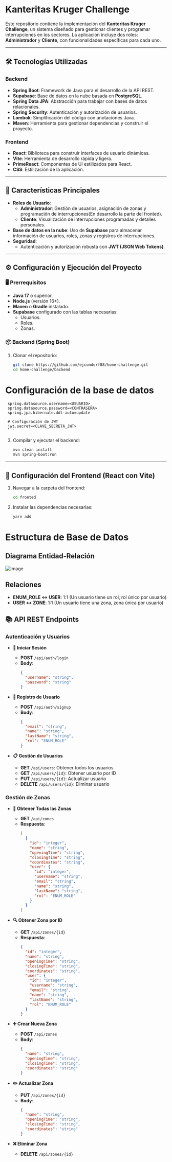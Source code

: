 # Kanteritas Kruger Challenge

Este repositorio contiene la implementación del **Kanteritas Kruger Challenge**, un sistema diseñado para gestionar clientes y programar interrupciones en los sectores. La aplicación incluye dos roles: **Administrador** y **Cliente**, con funcionalidades específicas para cada uno.

---

## 🛠️ Tecnologías Utilizadas

### Backend
- **Spring Boot**: Framework de Java para el desarrollo de la API REST.
- **Supabase**: Base de datos en la nube basada en **PostgreSQL**.
- **Spring Data JPA**: Abstracción para trabajar con bases de datos relacionales.
- **Spring Security**: Autenticación y autorización de usuarios.
- **Lombok**: Simplificación del código con anotaciones Java.
- **Maven**: Herramienta para gestionar dependencias y construir el proyecto.

### Frontend
- **React**: Biblioteca para construir interfaces de usuario dinámicas.
- **Vite**: Herramienta de desarrollo rápida y ligera.
- **PrimeReact**: Componentes de UI estilizados para React.
- **CSS**: Estilización de la aplicación.

---

## 🌟 Características Principales

- **Roles de Usuario**:
  - **Administrador**: Gestión de usuarios, asignación de zonas y programación de interrupciones(En desarrollo la parte del fronted).
  - **Cliente**: Visualización de interrupciones programadas y detalles personales.
- **Base de datos en la nube**: Uso de **Supabase** para almacenar información de usuarios, roles, zonas y registros de interrupciones.
- **Seguridad**:
  - Autenticación y autorización robusta con **JWT (JSON Web Tokens)**.

---

## ⚙️ Configuración y Ejecución del Proyecto

### 🖥️ Prerrequisitos
- **Java 17** o superior.
- **Node.js** (versión 16+).
- **Maven** o **Gradle** instalado.
- **Supabase** configurado con las tablas necesarias:
  - Usuarios.
  - Roles.
  - Zonas.
  

### 📦 Backend (Spring Boot)

1. Clonar el repositorio:
   ```bash
   git clone https://github.com/ejcondorf88/home-challenge.git
   cd home-challenge/backend
# Configuración de la base de datos
     spring.datasource.username=<USUARIO>
     spring.datasource.password=<CONTRASEÑA>
     spring.jpa.hibernate.ddl-auto=update

     # Configuración de JWT
     jwt.secret=<CLAVE_SECRETA_JWT>
     ```

3. Compilar y ejecutar el backend:
   ```bash
   mvn clean install
   mvn spring-boot:run
---

## 🔗 Configuración del Frontend (React con Vite)

1. Navegar a la carpeta del frontend:
   ```bash
   cd fronted
2. Instalar las dependencias necesarias:
   ```bash
   yarn add 
# Estructura de Base de Datos

## Diagrama Entidad-Relación
![image](https://github.com/user-attachments/assets/41070158-fdfe-40ec-aff4-e9cb0c4b5921)
## Relaciones

- **ENUM_ROLE ↔ USER**: 1:1 (Un usuario tiene un rol, rol único por usuario)
- **USER ↔ ZONE**: 1:1 (Un usuario tiene una zona, zona única por usuario)

## 📚 API REST Endpoints

### Autenticación y Usuarios

- **📝 Iniciar Sesión**
  - **POST** `/api/auth/login`
  - **Body**:
    ```json
    {
      "username": "string",
      "password": "string"
    }
    ```

- **👤 Registro de Usuario**
  - **POST** `/api/auth/signup`
  - **Body**:
    ```json
    {
      "email": "string",
      "name": "string",
      "lastName": "string",
      "rol": "ENUM_ROLE"
    }
    ```

- **📋 Gestión de Usuarios**
  - **GET** `/api/users`: Obtener todos los usuarios
  - **GET** `/api/users/{id}`: Obtener usuario por ID
  - **PUT** `/api/users/{id}`: Actualizar usuario
  - **DELETE** `/api/users/{id}`: Eliminar usuario

### Gestión de Zonas

- **📍 Obtener Todas las Zonas**
  - **GET** `/api/zones`
  - **Respuesta**:
    ```json
    [
      {
        "id": "integer",
        "name": "string",
        "openingTime": "string",
        "closingTime": "string",
        "coordinates": "string",
        "user": {
          "id": "integer",
          "username": "string",
          "email": "string",
          "name": "string",
          "lastName": "string",
          "rol": "ENUM_ROLE"
        }
      }
    ]
    ```

- **🔍 Obtener Zona por ID**
  - **GET** `/api/zones/{id}`
  - **Respuesta**:
    ```json
    {
      "id": "integer",
      "name": "string",
      "openingTime": "string",
      "closingTime": "string",
      "coordinates": "string",
      "user": {
        "id": "integer",
        "username": "string",
        "email": "string",
        "name": "string",
        "lastName": "string",
        "rol": "ENUM_ROLE"
      }
    }
    ```

- **➕ Crear Nueva Zona**
  - **POST** `/api/zones`
  - **Body**:
    ```json
    {
      "name": "string",
      "openingTime": "string",
      "closingTime": "string",
      "coordinates": "string"
    }
    ```

- **✏️ Actualizar Zona**
  - **PUT** `/api/zones/{id}`
  - **Body**:
    ```json
    {
      "name": "string",
      "openingTime": "string",
      "closingTime": "string",
      "coordinates": "string"
    }
    ```

- **❌ Eliminar Zona**
  - **DELETE** `/api/zones/{id}`

